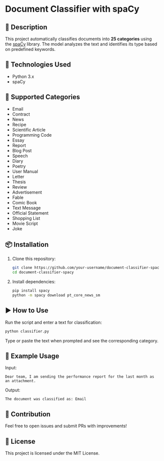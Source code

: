# Document Classifier with spaCy

## 📌 Description
This project automatically classifies documents into **25 categories** using the [spaCy](https://spacy.io/) library. The model analyzes the text and identifies its type based on predefined keywords.

## 🚀 Technologies Used
- Python 3.x
- spaCy

## 📂 Supported Categories
- Email
- Contract
- News
- Recipe
- Scientific Article
- Programming Code
- Essay
- Report
- Blog Post
- Speech
- Diary
- Poetry
- User Manual
- Letter
- Thesis
- Review
- Advertisement
- Fable
- Comic Book
- Text Message
- Official Statement
- Shopping List
- Movie Script
- Joke

## 📦 Installation
1. Clone this repository:
   ```bash
   git clone https://github.com/your-username/document-classifier-spacy.git
   cd document-classifier-spacy
   ```
2. Install dependencies:
   ```bash
   pip install spacy
   python -m spacy download pt_core_news_sm
   ```

## ▶️ How to Use
Run the script and enter a text for classification:
```bash
python classifier.py
```
Type or paste the text when prompted and see the corresponding category.

## 📜 Example Usage
Input:
```
Dear team, I am sending the performance report for the last month as an attachment.
```
Output:
```
The document was classified as: Email
```

## 🤝 Contribution
Feel free to open issues and submit PRs with improvements!

## 📄 License
This project is licensed under the MIT License.
